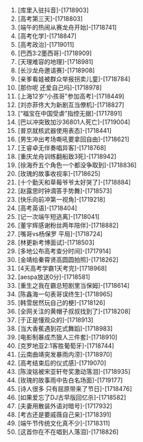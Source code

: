 
1. [库里入驻抖音]-[1718903]
1. [高考第三天]-[1718803]
1. [端午的热闹从赛龙舟开始]-[1718741]
1. [高考化学]-[1718847]
1. [高考政治]-[1719011]
1. [巴西3:2墨西哥]-[1718909]
1. [天理难容的地理]-[1718981]
1. [长沙龙舟邀请赛]-[1718908]
1. [亲爹看娃被群众举报拐卖儿童]-[1718784]
1. [那你呢 还爱自己吗]-[1718978]
1. [上海12岁“小孩哥”参加高考]-[1718449]
1. [刘亦菲佟大为新剧互当僚机]-[1718827]
1. [“福宝在中国受虐”指控无据]-[1717891]
1. [巴以冲突致加沙36801人死亡]-[1719004]
1. [普京就核武器使用表态]-[1718441]
1. [男生冲出考场嘶吼要拿回自由]-[1718621]
1. [王睿卓无伴奏唱异客]-[1718768]
1. [重庆龙舟训练翻船致3死]-[1718942]
1. [徐海乔五个角色一个都没争取到]-[1718836]
1. [玫瑰的故事收视率]-[1718625]
1. [十个勤天和草莓爷爷太好哭了]-[1718884]
1. [赵露思时钟滴答手势舞]-[1718573]
1. [快乐向前冲第一视角]-[1719218]
1. [高考英语]-[1718404]
1. [记一次端午短逃离]-[1718041]
1. [董宇辉感谢粉丝两年陪伴]-[1718882]
1. [嘴哥vs杨保罗 平局]-[1718724]
1. [林更新考博面试]-[1718503]
1. [多地公布高考查分时间]-[1717914]
1. [金靖给秦霄贤高圆圆拍照]-[1718262]
1. [4天高考学霸1天考完]-[1718968]
1. [aespa放送0分]-[1718581]
1. [重生之我在霸总短剧里当保姆]-[1718614]
1. [陈鑫海一句表哥误终生]-[1718965]
1. [韩雪居然玩自己的梗]-[1718126]
1. [全网关注的黄帽子叔叔找到了]-[1718208]
1. [于正是懂观众的]-[1718913]
1. [当大香蕉遇到花式舞蹈]-[1718983]
1. [电影制暴成杰狠人三件套]-[1718910]
1. [克罗地亚2:1客胜葡萄牙]-[1718744]
1. [云南曲靖突发暴雨内涝]-[1718970]
1. [高考结束后的仪式感]-[1719070]
1. [陈浚铭被宋亚轩夸奖激动落泪]-[1718935]
1. [玫瑰的故事雨中告白名场面]-[1719177]
1. [诗人很多 只有屈原带来了节日]-[1718476]
1. [如果爱忘了DJ古早版回忆杀]-[1718582]
1. [夫妻用散装外语对暗号]-[1717932]
1. [考古还是要戚薇自己来]-[1718391]
1. [端午节传统文化真不少]-[1718311]
1. [这首你在不在唱到人落泪]-[1718826]
